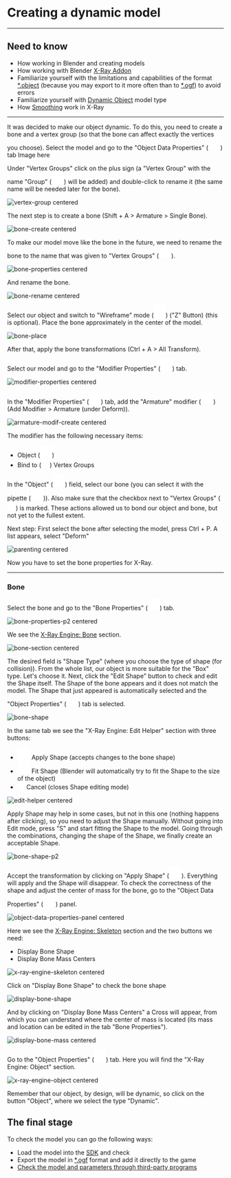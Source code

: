 # Creating a dynamic model

___

## Need to know

- How working in Blender and creating models
- How working with Blender [X-Ray Addon](../../modding-tools/blender/blender-x-ray-addon-summary.md)
- Familiarize yourself with the limitations and capabilities of the format [*.object](../../reference/file-formats/models/object.md) (because you may export to it more often than to [*.ogf](../../reference/file-formats/models/ogf.md)) to avoid errors
- Familiarize yourself with [Dynamic Object](../../glossary/glossary.md#DynamicObject) model type
- How [Smoothing](../../reference/models/smoothing.md) work in X-Ray

___

It was decided to make our object dynamic.
To do this, you need to create a bone and a vertex group (so that the bone can affect exactly the vertices you choose).
Select the model and go to the "Object Data Properties" (![svg-icon object-data-properties](../../modding-tools/blender/icons/object-data-properties-logo.svg)) tab
Image here

Under "Vertex Groups" click on the plus sign (a "Vertex Group" with the name "Group" (![svg-icon vertex-group-logo](../../modding-tools/blender/icons/vertex-group-logo.svg)) will be added) and double-click to rename it (the same name will be needed later for the bone).

![vertex-group centered]()

The next step is to create a bone (Shift + A > Armature > Single Bone).

![bone-create centered]()

To make our model move like the bone in the future, we need to rename the bone to the name that was given to "Vertex Groups" (![svg-icon vertex-group-logo](../../modding-tools/blender/icons/vertex-group-logo.svg)).

![bone-properties centered]()

And rename the bone.

![bone-rename centered]()

Select our object and switch to "Wireframe" mode (![svg-icon wireframe-mode](../../modding-tools/blender/icons/wireframe.svg)) ("Z" Button) (this is optional).
Place the bone approximately in the center of the model.

![bone-place]()

After that, apply the bone transformations (Ctrl + A > All Transform).

Select our model and go to the "Modifier Properties" (![svg-icon modifier-properties-logo](../../modding-tools/blender/icons/wrench.svg)) tab.

![modifier-properties centered]()

In the "Modifier Properties" (![svg-icon modifier-properties-logo](../../modding-tools/blender/icons/wrench.svg)) tab, add the "Armature" modifier (![armature-modifier-logo](../../modding-tools/blender/icons/armature-modifier-logo.svg)) (Add Modifier > Armature (under Deform)).

![armature-modif-create centered]()

The modifier has the following necessary items:

- Object (![svg-icon object-logo](../../modding-tools/blender/icons/object-logo.svg))
- Bind to (![svg-icon checkbox](../../modding-tools/blender/icons/checkbox.svg)) Vertex Groups

In the "Object" (![svg-icon object-logo](../../modding-tools/blender/icons/object-logo.svg)) field, select our bone (you can select it with the pipette (![svg-icon pipette](../../modding-tools/blender/icons/pipette.svg))).
Also make sure that the checkbox next to "Vertex Groups" (![svg-icon checkbox](../../modding-tools/blender/icons/checkbox.svg)) is marked.
These actions allowed us to bond our object and bone, but not yet to the fullest extent.

Next step:
First select the bone after selecting the model, press Ctrl + P. A list appears, select "Deform"

![parenting centered]()

Now you have to set the bone properties for X-Ray.

___

### Bone

Select the bone and go to the "Bone Properties" (![svg-icon bone-properties-logo](../../modding-tools/blender/icons/bone-properties-logo.svg)) tab.

![bone-properties-p2 centered]()

We see the [X-Ray Engine: Bone](../../modding-tools/blender/addon-panels/panel-bone.md) section.

![bone-section centered]()

The desired field is "Shape Type" (where you choose the type of shape (for collision)).
From the whole list, our object is more suitable for the "Box" type. Let's choose it.
Next, click the "Edit Shape" button to check and edit the Shape itself.
The Shape of the bone appears and it does not match the model.
The Shape that just appeared is automatically selected and the "Object Properties" (![svg-icon object-properties-logo](../../modding-tools/blender/icons/object-logo.svg)) tab is selected.

![bone-shape]()

In the same tab we see the "X-Ray Engine: Edit Helper" section with three buttons:

- ![svg-icon apply-shape](../../modding-tools/blender/icons/apply-shape-logo.svg) Apply Shape (accepts changes to the bone shape)
- ![svg-icon fit-shape](../../modding-tools/blender/icons/fit-shape-logo.svg) Fit Shape (Blender will automatically try to fit the Shape to the size of the object)
- ![svg-icon close-folder](../../modding-tools/blender/icons/close-folder.svg) Cancel (closes Shape editing mode)

![edit-helper centered]()

Apply Shape may help in some cases, but not in this one (nothing happens after clicking), so you need to adjust the Shape manually.
Without going into Edit mode, press "S" and start fitting the Shape to the model. Going through the combinations, changing the shape of the Shape, we finally create an acceptable Shape.

![bone-shape-p2]()

Accept the transformation by clicking on "Apply Shape" (![svg-icon apply-shape](../../modding-tools/blender/icons/apply-shape-logo.svg)). Everything will apply and the Shape will disappear.
To check the correctness of the shape and adjust the center of mass for the bone, go to the "Object Data Properties" (![svg-icon object-data-properties-skeleton-logo](../../modding-tools/blender/icons/object-data-properties-skeleton-logo.svg)) panel.

![object-data-properties-panel centered]()

Here we see the [X-Ray Engine: Skeleton](../../modding-tools/blender/addon-panels/panel-armature.md) section and the two buttons we need:

- Display Bone Shape
- Display Bone Mass Centers

![x-ray-engine-skeleton centered]()

Click on "Display Bone Shape" to check the bone shape

![display-bone-shape]()

And by clicking on "Display Bone Mass Centers" a Cross will appear, from which you can understand where the center of mass is located (its mass and location can be edited in the tab "Bone Properties").

![display-bone-mass centered]()

Go to the "Object Properties" (![svg-icon object-logo](../../modding-tools/blender/icons/object-logo.svg)) tab.
Here you will find the "X-Ray Engine: Object" section.

![x-ray-engine-object centered]()

Remember that our object, by design, will be dynamic, so click on the button "Object", where we select the type "Dynamic".

## The final stage

To check the model you can go the following ways:

- Load the model into the [SDK](../../modding-tools/sdk/README.md) and check
- Export the model in [*.ogf](../../reference/file-formats/models/ogf.md) format and add it directly to the game
- [Check the model and parameters through third-party programs](../../modding-tools/README.md)